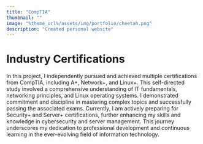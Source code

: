 ```yaml
---
title: "CompTIA"
thumbnail: ""
image: "%theme_url%/assets/img/portfolio/cheetah.png"
description: "Created personal website"
---
```


# Industry Certifications

In this project, I independently pursued and achieved multiple certifications from CompTIA, including A+, Network+, and Linux+. This self-directed study involved a comprehensive understanding of IT fundamentals, networking principles, and Linux operating systems. I demonstrated commitment and discipline in mastering complex topics and successfully passing the associated exams. Currently, I am actively preparing for Security+ and Server+ certifications, further enhancing my skills and knowledge in cybersecurity and server management. This journey underscores my dedication to professional development and continuous learning in the ever-evolving field of information technology.
